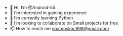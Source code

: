 - 👋 Hi, I’m @Android-55
- 👀 I’m interested in gaining experience
- 🌱 I’m currently learning Python
- 💞️ I’m looking to collaborate on Small projects for free
- 📫 How to reach me noamoskar.999@gmail.com

<!---
Android-55/Android-55 is a ✨ special ✨ repository because its `README.md` (this file) appears on your GitHub profile.
You can click the Preview link to take a look at your changes.
--->
